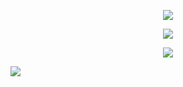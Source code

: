 <p align="center">
<img src="https://files.catbox.moe/uuwerr.png"/>
</p>


<p align="center">
<img src="https://files.catbox.moe/9hdndd.png"/>
</p>

<p align="center">
<img src="https://files.catbox.moe/f9jlyt.png"/>
</p>

![](https://komarev.com/ghpvc/?username=ranpos&color=dedede) <br> 
